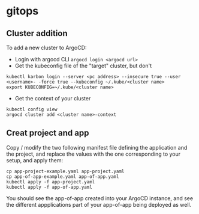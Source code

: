 # gitops

## Cluster addition
To add a new cluster to ArgoCD:
- Login with argocd CLI
```argocd login <argocd url>```
- Get the kubeconfig file of the "target" cluster, but don't 
```
kubectl karbon login --server <pc address> --insecure true --user <username>- -force true --kubeconfig ~/.kube/<cluster name>
export KUBECONFIG=~/.kube/<cluster name>
```
- Get the context of your cluster
```
kubectl config view
argocd cluster add <cluster name>-context
```

## Creat project and app
Copy / modify the two following manifest file defining the application and the project, and replace the values with the one corresponding to your setup, and apply them:
```
cp app-project-example.yaml app-project.yaml
cp app-of-app-example.yaml app-of-app.yaml
kubectl apply -f app-project.yaml
kubectl apply -f app-of-app.yaml
```

You should see the app-of-app created into your ArgoCD instance, and see the different appplications part of your app-of-app being deployed as well.